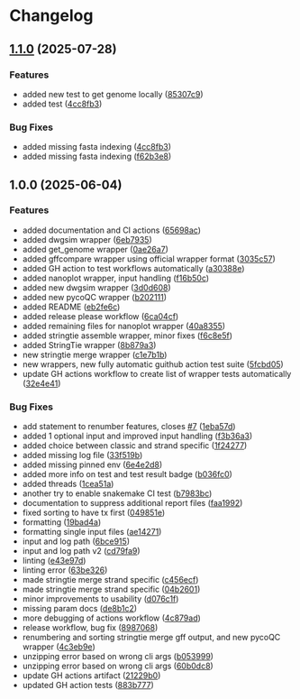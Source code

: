 # Changelog

## [1.1.0](https://github.com/MPUSP/mpusp-snakemake-wrappers/compare/v1.0.0...v1.1.0) (2025-07-28)


### Features

* added new test to get genome locally ([85307c9](https://github.com/MPUSP/mpusp-snakemake-wrappers/commit/85307c9e418653faff251e94e5ed6d84c1af7928))
* added test ([4cc8fb3](https://github.com/MPUSP/mpusp-snakemake-wrappers/commit/4cc8fb3fe779573af9df6ae59491c082edb8869a))


### Bug Fixes

* added missing fasta indexing ([4cc8fb3](https://github.com/MPUSP/mpusp-snakemake-wrappers/commit/4cc8fb3fe779573af9df6ae59491c082edb8869a))
* added missing fasta indexing ([f62b3e8](https://github.com/MPUSP/mpusp-snakemake-wrappers/commit/f62b3e8bef10619a02ec6d91396923b26057556f))

## 1.0.0 (2025-06-04)


### Features

* added documentation and CI actions ([65698ac](https://github.com/MPUSP/mpusp-snakemake-wrappers/commit/65698acee9728564a7e0f09b4740b4aff62ed27b))
* added dwgsim wrapper ([6eb7935](https://github.com/MPUSP/mpusp-snakemake-wrappers/commit/6eb7935fd3ab458074eec147b675107ce20b41c7))
* added get_genome wrapper ([0ae26a7](https://github.com/MPUSP/mpusp-snakemake-wrappers/commit/0ae26a7333e16f6ea1c6e48ee4407181538a4715))
* added gffcompare wrapper using official wrapper format ([3035c57](https://github.com/MPUSP/mpusp-snakemake-wrappers/commit/3035c57873604f9feadffa251140f6a342d39d62))
* added GH action to test workflows automatically ([a30388e](https://github.com/MPUSP/mpusp-snakemake-wrappers/commit/a30388e02b3605751a533aaf4faef2d98dbf9cf5))
* added nanoplot wrapper, input handling ([f16b50c](https://github.com/MPUSP/mpusp-snakemake-wrappers/commit/f16b50c2197b1ed0650cdac54170a8ee587ad500))
* added new dwgsim wrapper ([3d0d608](https://github.com/MPUSP/mpusp-snakemake-wrappers/commit/3d0d608c55fa07edffb51f071d11e8418353761e))
* added new pycoQC wrapper ([b202111](https://github.com/MPUSP/mpusp-snakemake-wrappers/commit/b20211199c1729da0f59970a915b8fb75e3b06df))
* added README ([eb2fe6c](https://github.com/MPUSP/mpusp-snakemake-wrappers/commit/eb2fe6c25cb8b28dafd913db559df2a67886ae73))
* added release please workflow ([6ca04cf](https://github.com/MPUSP/mpusp-snakemake-wrappers/commit/6ca04cfbdef99ec43f76fe906d1359a719d53c28))
* added remaining files for nanoplot wrapper ([40a8355](https://github.com/MPUSP/mpusp-snakemake-wrappers/commit/40a8355ef3f6b64796909f2ca157be10f966b9ad))
* added stringtie assemble wrapper, minor fixes ([f6c8e5f](https://github.com/MPUSP/mpusp-snakemake-wrappers/commit/f6c8e5f7e772f9b83f7c020abc19d26568251e7a))
* added StringTie wrapper ([8b879a3](https://github.com/MPUSP/mpusp-snakemake-wrappers/commit/8b879a3193e28bb5a4d4788ecfa72b841bfc843d))
* new stringtie merge wrapper ([c1e7b1b](https://github.com/MPUSP/mpusp-snakemake-wrappers/commit/c1e7b1bd15cda85300bea5a864f8ecdd5b4c5472))
* new wrappers, new fully automatic guithub action test suite ([5fcbd05](https://github.com/MPUSP/mpusp-snakemake-wrappers/commit/5fcbd050ce041bb678ad768dadc1a2912df4d4ab))
* update GH actions workflow to create list of wrapper tests automatically ([32e4e41](https://github.com/MPUSP/mpusp-snakemake-wrappers/commit/32e4e417bca1328976d0f6bd826fe117de765fb4))


### Bug Fixes

* add statement to renumber features, closes [#7](https://github.com/MPUSP/mpusp-snakemake-wrappers/issues/7) ([1eba57d](https://github.com/MPUSP/mpusp-snakemake-wrappers/commit/1eba57d91b4ed3a9468b8832bafb151b572fceaf))
* added 1 optional input and improved input handling ([f3b36a3](https://github.com/MPUSP/mpusp-snakemake-wrappers/commit/f3b36a3da7b98b4bfa24629f612e2af64df05700))
* added choice between classic and strand specific ([1f24277](https://github.com/MPUSP/mpusp-snakemake-wrappers/commit/1f242775e85bcf9bd144e947b81e6848d5900eeb))
* added missing log file ([33f519b](https://github.com/MPUSP/mpusp-snakemake-wrappers/commit/33f519bf1dd10a5e1feb9282f2a005989a3d22c9))
* added missing pinned env ([6e4e2d8](https://github.com/MPUSP/mpusp-snakemake-wrappers/commit/6e4e2d803f8bf2c7be6c93d4028c50a2e750defa))
* added more info on test and test result badge ([b036fc0](https://github.com/MPUSP/mpusp-snakemake-wrappers/commit/b036fc00b57ae5cd693647971856e3344c1f9117))
* added threads ([1cea51a](https://github.com/MPUSP/mpusp-snakemake-wrappers/commit/1cea51a4d9452274d0451cc3a017dacae8c6a73c))
* another try to enable snakemake CI test ([b7983bc](https://github.com/MPUSP/mpusp-snakemake-wrappers/commit/b7983bc9c672565132c460879bf2feaacb6ca5f3))
* documentation to suppress additional report files ([faa1992](https://github.com/MPUSP/mpusp-snakemake-wrappers/commit/faa19928f8cffce197ecd9b7a9dc8f91c667d371))
* fixed sorting to have tx first ([049851e](https://github.com/MPUSP/mpusp-snakemake-wrappers/commit/049851e9bf3d0b48aa79b067301e1c8ce49a8d34))
* formatting ([19bad4a](https://github.com/MPUSP/mpusp-snakemake-wrappers/commit/19bad4ae576a1560248f11391703944d0c405d76))
* formatting single input files ([ae14271](https://github.com/MPUSP/mpusp-snakemake-wrappers/commit/ae14271bfa43d04f9acc255ca81d9d3d08340bbc))
* input and log path ([6bce915](https://github.com/MPUSP/mpusp-snakemake-wrappers/commit/6bce91587b7886be241389f9b47f3b4271957d5a))
* input and log path v2 ([cd79fa9](https://github.com/MPUSP/mpusp-snakemake-wrappers/commit/cd79fa9835a19fde591827fabfc516e85f25505d))
* linting ([e43e97d](https://github.com/MPUSP/mpusp-snakemake-wrappers/commit/e43e97dc071face1d595c2e7ee88f8c954f45ce6))
* linting error ([63be326](https://github.com/MPUSP/mpusp-snakemake-wrappers/commit/63be32630926145d5929b146d24356c3f6fb1916))
* made stringtie merge strand specific ([c456ecf](https://github.com/MPUSP/mpusp-snakemake-wrappers/commit/c456ecfdfaa7c5bfeea9a794fcd5b1728f503fb2))
* made stringtie merge strand specific ([04b2601](https://github.com/MPUSP/mpusp-snakemake-wrappers/commit/04b2601d1a2210f3c4e3230ff089d7ba3a95faad))
* minor improvements to usability ([d076c1f](https://github.com/MPUSP/mpusp-snakemake-wrappers/commit/d076c1f69df508b3e18b47128f82e2d1af44f9ff))
* missing param docs ([de8b1c2](https://github.com/MPUSP/mpusp-snakemake-wrappers/commit/de8b1c2fa17fa4c985fde94142f0f9231291477f))
* more debugging of actions workflow ([4c879ad](https://github.com/MPUSP/mpusp-snakemake-wrappers/commit/4c879adfdc0d0c21005aad0ca4e01e68021eb936))
* release workflow, bug fix ([8987068](https://github.com/MPUSP/mpusp-snakemake-wrappers/commit/89870681b441e5a615ac0f488d9ce58d3580da6a))
* renumbering and sorting stringtie merge gff output, and new pycoQC wrapper ([4c3eb9e](https://github.com/MPUSP/mpusp-snakemake-wrappers/commit/4c3eb9edf5bb3d06ea33e3da620edf85116aa525))
* unzipping error based on wrong cli args ([b053999](https://github.com/MPUSP/mpusp-snakemake-wrappers/commit/b0539999dcd1a1e1ec51c9c3000e3d2c949266c5))
* unzipping error based on wrong cli args ([60b0dc8](https://github.com/MPUSP/mpusp-snakemake-wrappers/commit/60b0dc8c000b1a1e371823cc90cf8015c121a213))
* update GH actions artifact ([21229b0](https://github.com/MPUSP/mpusp-snakemake-wrappers/commit/21229b02cf32e8ee652a79f01b83f111dbe0323a))
* updated GH action tests ([883b777](https://github.com/MPUSP/mpusp-snakemake-wrappers/commit/883b777cbfbd85e61b6c0f646dae01ecf233e660))

